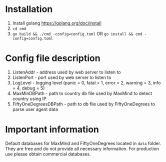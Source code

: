 # Installation
1. Install golang
https://golang.org/doc/install
2. `cd cmd`
3. `go build && ./cmd -config=config.toml` 
OR 
`go install && cmd -config=config.toml`

# Config file description
1. ListenAddr - address used by web server to listen to
2. ListenPort - port used by web server to listen to
3. LogLevel - logging level (panic = 0, fatal = 1, error = 2, warning = 3, info = 4, debug = 5)
4. MaxMinDBPath - path to country db file used by MaxMind to detect country using IP
5. FiftyOneDegreesDBPath - path to db file used by FiftyOneDegrees to parse user agent data

# Important information
Default databases for MaxMind and FiftyOneDegrees located in `data` folder. 
They are free and do not provide all necessary information. For production use please obtain commercial databases.